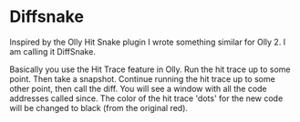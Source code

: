 # Diffsnake
Inspired by the Olly Hit Snake plugin I wrote something similar for Olly 2. I am calling it DiffSnake.

Basically you use the Hit Trace feature in Olly. Run the hit trace up to some point. Then take a snapshot. Continue running the hit trace up to some other point, then call the diff. You will see a window with all the code addresses called since. The color of the hit trace 'dots' for the new code will be changed to black (from the original red).
